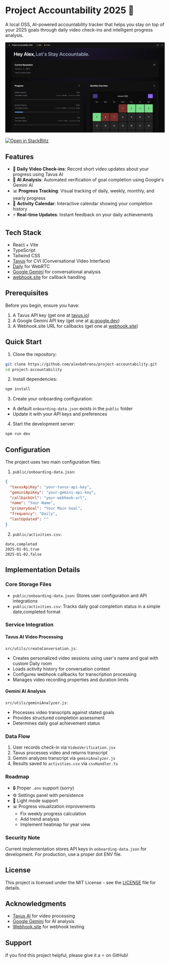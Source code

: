 # Project Accountability 2025 🎯

A local OSS, AI-powered accountability tracker that helps you stay on top of your 2025 goals through daily video check-ins and intelligent progress analysis.

![Project Screenshot](/public/screenshot.png)

[![Open in StackBlitz](https://developer.stackblitz.com/img/open_in_stackblitz.svg)](https://stackblitz.com/github/alexbehrens/project-accountability)

## Features

- 🎥 **Daily Video Check-ins**: Record short video updates about your progress using Tavus AI
- 🤖 **AI Analysis**: Automated verification of goal completion using Google's Gemini AI
- 📊 **Progress Tracking**: Visual tracking of daily, weekly, monthly, and yearly progress
- 📅 **Activity Calendar**: Interactive calendar showing your completion history
- ⚡ **Real-time Updates**: Instant feedback on your daily achievements

## Tech Stack

- React + Vite
- TypeScript
- Tailwind CSS
- [Tavus](https://tavus.io) for CVI (Conversational Video Interface)
- [Daily](https://daily.co) for WebRTC
- [Google Gemini](https://ai.google.dev) for conversational analysis
- [webhook.site](https://webhook.site) for callback handling

## Prerequisites

Before you begin, ensure you have:

1. A Tavus API key (get one at [tavus.io](https://tavus.io))
2. A Google Gemini API key (get one at [ai.google.dev](https://ai.google.dev))
3. A Webhook.site URL for callbacks (get one at [webhook.site](https://webhook.site))

## Quick Start

1. Clone the repository:
```bash
git clone https://github.com/alexbehrens/project-accountability.git
cd project-accountability
```

2. Install dependencies:
```bash
npm install
```

3. Create your onboarding configuration:
- A default `onboarding-data.json` exists in the `public` folder
- Update it with your API keys and preferences

4. Start the development server:
```bash
npm run dev
```

## Configuration

The project uses two main configuration files:

1. `public/onboarding-data.json`:
```json
{
  "tavusApiKey": "your-tavus-api-key",
  "geminiApiKey": "your-gemini-api-key",
  "callbackUrl": "your-webhook-url",
  "name": "Your Name",
  "primaryGoal": "Your Main Goal",
  "frequency": "Daily",
  "lastUpdated": ""
}
```

2. `public/activities.csv`:
```csv
date,completed
2025-01-01,true
2025-01-02,false
```

## Implementation Details

### Core Storage Files
- `public/onboarding-data.json`: Stores user configuration and API integrations
- `public/activities.csv`: Tracks daily goal completion status in a simple date,completed format

### Service Integration

#### Tavus AI Video Processing
`src/utils/createConversation.js`:
- Creates personalized video sessions using user's name and goal with custom Daily room
- Loads activity history for conversation context
- Configures webhook callbacks for transcription processing
- Manages video recording properties and duration limits

#### Gemini AI Analysis
`src/utils/geminiAnalyzer.js`:
- Processes video transcripts against stated goals
- Provides structured completion assessment
- Determines daily goal achievement status


### Data Flow
1. User records check-in via `VideoVerification.jsx`
2. Tavus processes video and returns transcript
3. Gemini analyzes transcript via `geminiAnalyzer.js`
4. Results saved to `activities.csv` via `csvHandler.ts`


### Roadmap
- 🔒 Proper `.env` support (sorry)
- ⚙️ Settings panel with persistence
- 🎨 Light mode support
- 📊 Progress visualization improvements
  - Fix weekly progress calculation
  - Add trend analysis
  - Implement heatmap for year view


### Security Note
Current implementation stores API keys in `onboarding-data.json` for development.
For production, use a proper dot ENV file.

## License

This project is licensed under the MIT License - see the [LICENSE](LICENSE) file for details.

## Acknowledgments

- [Tavus AI](https://tavus.io) for video processing
- [Google Gemini](https://ai.google.dev) for AI analysis
- [Webhook.site](https://webhook.site) for webhook testing

## Support

If you find this project helpful, please give it a ⭐️ on GitHub!

